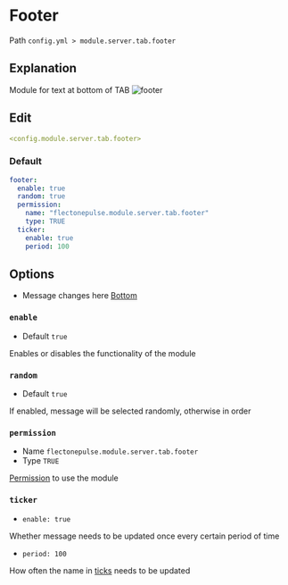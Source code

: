 # Footer
Path `config.yml > module.server.tab.footer`

## Explanation
Module for text at bottom of TAB
![footer](/footer.png)

## Edit
```yaml
<config.module.server.tab.footer>
```

### Default
```yaml
footer:
  enable: true
  random: true
  permission:
    name: "flectonepulse.module.server.tab.footer"
    type: TRUE
  ticker:
    enable: true
    period: 100
```

## Options

- Message changes here [Bottom](/en/messages/en_us/module/server/tab/footer/)

### `enable`
- Default `true`

Enables or disables the functionality of the module

### `random`
- Default `true`

If enabled, message will be selected randomly, otherwise in order

### `permission`
- Name `flectonepulse.module.server.tab.footer`
- Type `TRUE`

[Permission](/en/config/module/#explanation) to use the module

### `ticker`
- `enable: true`

Whether message needs to be updated once every certain period of time

- `period: 100`

How often the name in [ticks](https://minecraft.wiki/w/Tick) needs to be updated